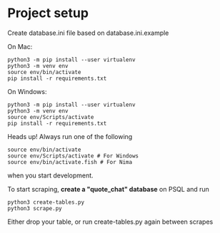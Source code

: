 Project setup
=============

Create database.ini file based on database.ini.example

On Mac:

```
python3 -m pip install --user virtualenv
python3 -m venv env
source env/bin/activate
pip install -r requirements.txt
```

On Windows:

```
python3 -m pip install --user virtualenv
python3 -m venv env
source env/Scripts/activate
pip install -r requirements.txt
```

Heads up! Always run one of the following

```terminal
source env/bin/activate
source env/Scripts/activate # For Windows
source env/bin/activate.fish # For Nima
```

when you start development.

To start scraping, **create a "quote_chat" database** on PSQL and run

```
python3 create-tables.py
python3 scrape.py
```

Either drop your table, or run create-tables.py again between scrapes